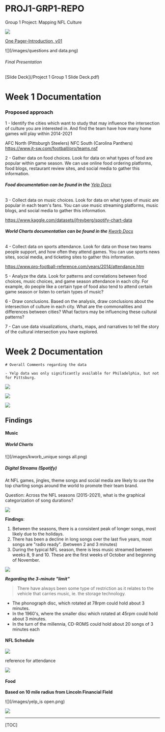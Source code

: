 # PROJ1-GRP1-REPO
 Group 1 Project: Mapping NFL Culture

![](/images/proj1_header.png)

[One Pager-Introduction, v01](./images/Proj1_Onepager.png)

![](/images/questions and data.png)

###### Final Presentation 

[Slide Deck](/Project 1 Group 1 Slide Deck.pdf)



# Week 1 Documentation

### Proposed approach

1 - Identify the cities which want to study that may influence the intersection of culture you are interested in. And find the team have how many home games will play within 2014-2021 

  AFC North (Pittsburgh Steelers)
  NFC South (Carolina Panthers)
  https://www.jt-sw.com/football/pro/teams.nsf

2 - Gather data on food choices. Look for data on what types of food are popular within game season. We can use online food ordering platforms, food blogs, restaurant review sites, and social media to gather this information.

###### **Food documentation can be found in the** [Yelp Docs](https://github.com/kuromasadev/PROJ1-GRP1-REPO/blob/main/Resources/YELP/Docs_YelpDataset.md)

3 - Collect data on music choices. Look for data on what types of music are popular in each team's fans. You can use music streaming platforms, music blogs, and social media to gather this information.

 https://www.kaggle.com/datasets/jfreyberg/spotify-chart-data 

###### **World Charts documentation can be found in the** [Kworb Docs](https://github.com/kuromasadev/PROJ1-GRP1-REPO/blob/main/Resources/WORLDCHARTS/Docs_kworbDataset.md)

4 - Collect data on sports attendance. Look for data on those two teams people support, and how often they attend games. You can use sports news sites, social media, and ticketing sites to gather this information.

  https://www.pro-football-reference.com/years/2014/attendance.htm

5 - Analyze the data. Look for patterns and correlations between food choices, music choices, and game season attendance in each city. For example, do people like a certain type of food also tend to attend certain game season or listen to certain types of music?

6 - Draw conclusions. Based on the analysis, draw conclusions about the intersection of culture in each city. What are the commonalities and differences between cities? What factors may be influencing these cultural patterns?

7 - Can use data visualizations, charts, maps, and narratives to tell the story of the cultural intersection you have explored.

# Week 2 Documentation

```
# Overall Comments regarding the data

- Yelp data was only significantly available for Philadelphia, but not for Pittsburg. 
```



![](/images/slide01.png)





![](/images/slide02.png)

![](/images/slide03.png)



## Findings 

#### Music 

##### World Charts 

![](/images/kworb_unique songs all.png)

##### Digital Streams (Spotify)

At NFL games, jingles, theme songs and social media are likely to use the top charting songs around the world to promote their team brand. 

Question: Across the NFL seasons (2015-2021), what is the graphical categorization of song durations? 

![](/images/Fig1_MbD_v2.png)

**Findings**:

1. Between the seasons, there is a consistent peak of longer songs, most likely due to the holidays. 
2. There has been a decline in long songs over the last five years, most songs are "radio ready". (between 2 and 3 minutes)
3. During the typical NFL season, there is less music streamed between weeks 8, 9 and 10. These are the first weeks of October and beginning of November. 



![](./images/Fig2_MbD_v2.png)

***Regarding the 3-minute "limit"*** 

> There have always been some type of restriction as it relates to the vehicle that carries music, ie. the storage technology. 

- The phonograph disc, which rotated at 78rpm could hold about 3 minutes. 
- In the 1960's, where the smaller disc which rotated at 45rpm could hold about 3 minutes. 
- In the turn of the millennia, CD-ROMS could hold about 20 songs of 3 minutes each



#### NFL Schedule 

![](/images/NFL_schedules.png)

reference for attendance 

![](/images/Nflpopularity.png)

#### Food

**Based on 10 mile radius from Lincoln Financial Field**

![](/images/yelp_is open.png)

![](/images/yelp_stars.png)



-----------

[TOC]

